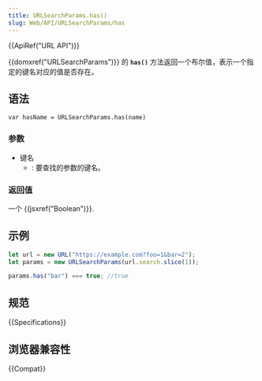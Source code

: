 ```yaml
---
title: URLSearchParams.has()
slug: Web/API/URLSearchParams/has
---
```


{{ApiRef("URL API")}}

{{domxref("URLSearchParams")}} 的 **`has()`** 方法返回一个布尔值，表示一个指定的键名对应的值是否存在。

## 语法

```plain
var hasName = URLSearchParams.has(name)
```

### 参数

- 键名
  - : 要查找的参数的键名。

### 返回值

一个 {{jsxref("Boolean")}}.

## 示例

```js
let url = new URL("https://example.com?foo=1&bar=2");
let params = new URLSearchParams(url.search.slice(1));

params.has("bar") === true; //true
```

## 规范

{{Specifications}}

## 浏览器兼容性

{{Compat}}
